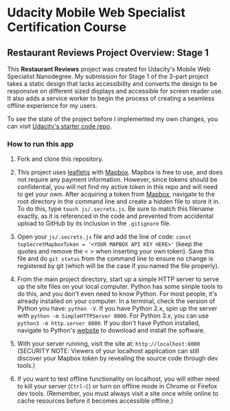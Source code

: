 # Udacity Mobile Web Specialist Certification Course

## Restaurant Reviews Project Overview: Stage 1

This **Restaurant Reviews** project was created for Udacity's Mobile Web Specialist Nanodegree. My submission for Stage 1 of the 3-part project takes a static design that lacks accessibility and converts the design to be responsive on different sized displays and accessible for screen reader use. It also adds a service worker to begin the process of creating a seamless offline experience for my users.

To see the state of the project before I implemented my own changes, you can visit [Udacity's starter code repo](https://github.com/udacity/mws-restaurant-stage-1).

### How to run this app

1. Fork and clone this repository.

2. This project uses [leafletjs](https://leafletjs.com/) with [Mapbox](https://www.mapbox.com/). Mapbox is free to use, and does not require any payment information. However, since tokens should be confidential, you will not find my active token in this repo and will need to get your own. After acquiring a token from [Mapbox](https://www.mapbox.com/), navigate to the root directory in the command line and create a hidden file to store it in. To do this, type `touch js/.secrets.js`. Be sure to match this filename exactly, as it is referenced in the code and prevented from accidental upload to GitHub by its inclusion in the `.gitignore` file.

3. Open your `js/.secrets.js` file and add the line of code: `const topSecretMapboxToken = '<YOUR MAPBOX API KEY HERE>'` (keep the quotes and remove the < > when inserting your own token). Save this file and do `git status` from the command line to ensure no change is registered by git (which will be the case if you named the file properly).

4. From the main project directory, start up a simple HTTP server to serve up the site files on your local computer. Python has some simple tools to do this, and you don't even need to know Python. For most people, it's already installed on your computer. In a terminal, check the version of Python you have: `python -V`. If you have Python 2.x, spin up the server with `python -m SimpleHTTPServer 8000`. For Python 3.x, you can use `python3 -m http.server 8000`. If you don't have Python installed, navigate to Python's [website](https://www.python.org/) to download and install the software.

5. With your server running, visit the site at: `http://localhost:8000` (SECURITY NOTE: Viewers of your localhost application can still discover your Mapbox token by revealing the source code through dev tools.)

6. If you want to test offline functionality on localhost, you will either need to kill your server (`Ctrl-C`) or turn on offline mode in Chrome or Firefox dev tools. (Remember, you must always visit a site once while online to cache resources before it becomes accessible offline.)
